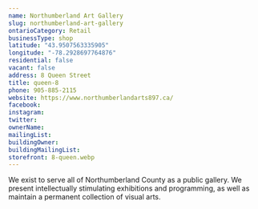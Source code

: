 ```yaml
---
name: Northumberland Art Gallery
slug: northumberland-art-gallery
ontarioCategory: Retail
businessType: shop
latitude: "43.9507563335905"
longitude: "-78.2928697764876"
residential: false
vacant: false
address: 8 Queen Street
title: queen-8
phone: 905-885-2115
website: https://www.northumberlandarts897.ca/
facebook:
instagram:
twitter:
ownerName:
mailingList:
buildingOwner:
buildingMailingList:
storefront: 8-queen.webp
---
```


We exist to serve all of Northumberland County as a public gallery. We present intellectually stimulating exhibitions
and programming, as well as maintain a permanent collection of visual arts.